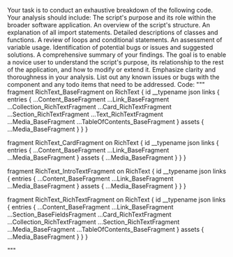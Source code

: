 Your task is to conduct an exhaustive breakdown of the following code. Your analysis should include:
The script's purpose and its role within the broader software application.
An overview of the script's structure.
An explanation of all import statements.
Detailed descriptions of classes and functions.
A review of loops and conditional statements.
An assessment of variable usage.
Identification of potential bugs or issues and suggested solutions.
A comprehensive summary of your findings.
The goal is to enable a novice user to understand the script's purpose, its relationship to the rest of the application, and how to modify or extend it. Emphasize clarity and thoroughness in your analysis.
List out any known issues or bugs with the component and any todo items that need to be addressed.
Code:
"""
fragment RichText_BaseFragment on RichText {
  id
  __typename
  json
  links {
    entries {
      ...Content_BaseFragment
      ...Link_BaseFragment
      ...Collection_RichTextFragment
      ...Card_RichTextFragment
      ...Section_RichTextFragment
      ...Text_RichTextFragment
      ...Media_BaseFragment
      ...TableOfContents_BaseFragment
    }
    assets {
      ...Media_BaseFragment
    }
  }
}

fragment RichText_CardFragment on RichText {
  id
  __typename
  json
  links {
    entries {
      ...Content_BaseFragment
      ...Link_BaseFragment
      ...Media_BaseFragment
    }
    assets {
      ...Media_BaseFragment
    }
  }
}

fragment RichText_IntroTextFragment on RichText {
  id
  __typename
  json
  links {
    entries {
      ...Content_BaseFragment
      ...Link_BaseFragment
      ...Media_BaseFragment
    }
    assets {
      ...Media_BaseFragment
    }
  }
}

fragment RichText_RichTextFragment on RichText {
  id
  __typename
  json
  links {
    entries {
      ...Content_BaseFragment
      ...Link_BaseFragment
      ...Section_BaseFieldsFragment
      ...Card_RichTextFragment
      ...Collection_RichTextFragment
      ...Section_RichTextFragment
      ...Media_BaseFragment
      ...TableOfContents_BaseFragment
    }
    assets {
      ...Media_BaseFragment
    }
  }
}

"""